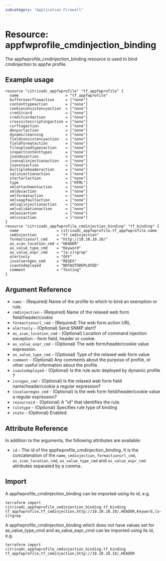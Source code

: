 ```yaml
---
subcategory: "Application Firewall"
---
```


# Resource: appfwprofile_cmdinjection_binding

The appfwprofile_cmdinjection_binding resource is used to bind cmdinjection to appfw profile.


## Example usage

```hcl
resource "citrixadc_appfwprofile" "tf_appfwprofile" {
  name                     = "tf_appfwprofile"
  bufferoverflowaction     = ["none"]
  contenttypeaction        = ["none"]
  cookieconsistencyaction  = ["none"]
  creditcard               = ["none"]
  creditcardaction         = ["none"]
  crosssitescriptingaction = ["none"]
  csrftagaction            = ["none"]
  denyurlaction            = ["none"]
  dynamiclearning          = ["none"]
  fieldconsistencyaction   = ["none"]
  fieldformataction        = ["none"]
  fileuploadtypesaction    = ["none"]
  inspectcontenttypes      = ["none"]
  jsondosaction            = ["none"]
  jsonsqlinjectionaction   = ["none"]
  jsonxssaction            = ["none"]
  multipleheaderaction     = ["none"]
  sqlinjectionaction       = ["none"]
  starturlaction           = ["none"]
  type                     = ["HTML"]
  xmlattachmentaction      = ["none"]
  xmldosaction             = ["none"]
  xmlformataction          = ["none"]
  xmlsoapfaultaction       = ["none"]
  xmlsqlinjectionaction    = ["none"]
  xmlvalidationaction      = ["none"]
  xmlwsiaction             = ["none"]
  xmlxssaction             = ["none"]
}
resource "citrixadc_appfwprofile_cmdinjection_binding" "tf_binding" {
  name                 = citrixadc_appfwprofile.tf_appfwprofile.name
  cmdinjection         = "tf_cmdinjection"
  formactionurl_cmd    = "http://10.10.10.10/"
  as_scan_location_cmd = "HEADER"
  as_value_type_cmd    = "Keyword"
  as_value_expr_cmd    = "[a-z]+grep"
  alertonly            = "OFF"
  isvalueregex_cmd     = "REGEX"
  isautodeployed       = "NOTAUTODEPLOYED"
  comment              = "Testing"
}
```


## Argument Reference

* `name` - (Required) Name of the profile to which to bind an exemption or rule.
* `cmdinjection` - (Required) Name of the relaxed web form field/header/cookie
* `formactionurl_cmd` - (Required) The web form action URL.
* `alertonly` - (Optional) Send SNMP alert?
* `as_scan_location_cmd` - (Optional) Location of command injection exception - form field, header or cookie.
* `as_value_expr_cmd` - (Optional) The web form/header/cookie value expression.
* `as_value_type_cmd` - (Optional) Type of the relaxed web form value
* `comment` - (Optional) Any comments about the purpose of profile, or other useful information about the profile.
* `isautodeployed` - (Optional) Is the rule auto deployed by dynamic profile ?
* `isregex_cmd` - (Optional) Is the relaxed web form field name/header/cookie a regular expression?
* `isvalueregex_cmd` - (Optional) Is the web form field/header/cookie value a regular expression?
* `resourceid` - (Optional) A "id" that identifies the rule.
* `ruletype` - (Optional) Specifies rule type of binding
* `state` - (Optional) Enabled.


## Attribute Reference

In addition to the arguments, the following attributes are available:

* `id` - The id of the appfwprofile_cmdinjection_binding. It is the concatenation of the `name`, `cmdinjection`, `formactionurl_cmd`, `as_scan_location_cmd`, `as_value_type_cmd` and `as_value_expr_cmd` attributes separated by a comma.


## Import

A appfwprofile_cmdinjection_binding can be imported using its id, e.g.

```shell
terraform import citrixadc_appfwprofile_cmdinjection_binding.tf_binding tf_appfwprofile,tf_cmdinjection,http://10.10.10.10/,HEADER,Keyword,[a-z]+grep
```

A appfwprofile_cmdinjection_binding which does not have values set for as_value_type_cmd and as_value_expr_cmd can be imported using its id, e.g.

```shell
terraform import citrixadc_appfwprofile_cmdinjection_binding.tf_binding tf_appfwprofile,tf_cmdinjection,http://10.10.10.10/,HEADER
```
